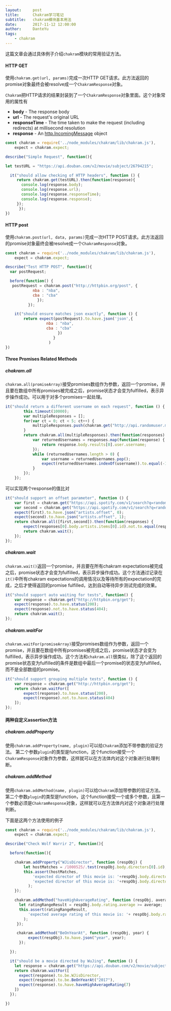 ```yaml
---
layout:     post
title:      Chakram学习笔记
subtitle:   chakram模块基本用法
date:       2017-11-12 12:00:00
author:     DanteYu
tags:
    - chakram
---
```


这篇文章会通过具体例子介绍`chakram`模块的常用验证方法。

#### HTTP GET
使用`chakram.get(url, params)`完成一次HTTP GET请求。此方法返回的promise对象最终会被resolve成一个`ChakramResponse`对象。

`Chakram`把HTTP请求的结果封装到了一个`ChakramResponse`对象里面。这个对象常用的属性有
* **body** - The response body
* **url** - The request's original URL
* **responseTime** - The time taken to make the request (including redirects) at millisecond resolution
* **response** - An [http.IncomingMessage](http://nodejs.org/api/http.html#http_http_incomingmessage) object

```js
const chakram = require('../node_modules/chakram/lib/chakram.js'),
    expect = chakram.expect;

describe("Simple Request", function(){

let testURL = "https://api.douban.com/v2/movie/subject/26794215";

  it("should allow checking of HTTP headers", function () {
     return chakram.get(testURL).then(function(response){
       console.log(response.body);
       console.log(response.url);
       console.log(response.responseTime);
       console.log(response.response);
     });
      });
})
```

#### HTTP post
使用`chakram.post(url, data, params)`完成一次HTTP POST请求。此方法返回的promise对象最终会被resolve成一个`ChakramResponse`对象。

```js
const chakram = require('../node_modules/chakram/lib/chakram.js'),
    expect = chakram.expect;

describe("Test HTTP POST", function(){
  var postRequest;

  before(function() {
   postRequest = chakram.post("http://httpbin.org/post", {
            nba : "nba",
            cba : "cba"
              });
          });

    it("should ensure matches json exactly", function () {
        return expect(postRequest).to.have.json('json',{
                  nba : "nba",
                  cba : "cba"
                       })
                     }
                   )
})
```

#### Three Promises Related Methods
##### chakram.all
`chakram.all(promiseArray)`接受promises数组作为参数，返回一个promise，并且要在数组中所有promises被完成之后，promise状态才会变为fulfilled，表示异步操作成功。可以用于对多个promises一起处理。

```js
it("should return a different username on each request", function () {
        this.timeout(10000);
        var multipleResponses = [];
        for(var ct = 0; ct < 5; ct++) {
            multipleResponses.push(chakram.get("http://api.randomuser.me/0.6?gender=female"));
        }
        return chakram.all(multipleResponses).then(function(responses) {
            var returnedUsernames = responses.map(function(response) {
                return response.body.results[0].user.username;
            });
            while (returnedUsernames.length > 0) {
                var username = returnedUsernames.pop();
                expect(returnedUsernames.indexOf(username)).to.equal(-1);
            }
        });
    });
```

可以实现两个response的值比对
```js
it("should support an offset parameter", function () {
    var first = chakram.get("https://api.spotify.com/v1/search?q=random&type=artist&limit=1");
    var second = chakram.get("https://api.spotify.com/v1/search?q=random&type=artist&limit=1&offset=1");
    expect(first).to.have.json("artists.offset", 0);
    expect(second).to.have.json("artists.offset", 1);
    return chakram.all([first,second]).then(function(responses) {
        expect(responses[0].body.artists.items[0].id).not.to.equal(responses[1].body.artists.items[0].id);
        return chakram.wait();
    });
});
```

##### chakram.wait
`chakram.wait()`返回一个promise，并且要在所有chakram expectations被完成之后，promise状态才会变为fulfilled，表示异步操作成功。这个方法通过记录在`it()`中所有chakram expectations的调用情况以及等待所有的expectation的完成，之后才使得返回的promise fulfilled，达到自动等待异步测试完成的效果。
```js
it("should support auto waiting for tests", function() {
    var response = chakram.get("http://httpbin.org/get");
    expect(response).to.have.status(200);
    expect(response).not.to.have.status(404);
    return chakram.wait();
});
```

##### chakram.waitFor
`chakram.waitFor(promiseArray)`接受promises数组作为参数，返回一个promise，并且要在数组中所有promises被完成之后，promise状态才会变为fulfilled，表示异步操作成功。这个方法和`chakram.all`很类似，除了这个返回的promise状态变为fulfilled的条件是数组中最后一个promise的状态变为fulfilled，而不是全部数组的promise。

```js
it("should support grouping multiple tests", function () {
    var response = chakram.get("http://httpbin.org/get");
    return chakram.waitFor([
        expect(response).to.have.status(200),
        expect(response).not.to.have.status(404)
    ]);
});
```

#### 两种自定义assertion方法
##### chakram.addProperty
使用`chakram.addProperty(name, plugin)`可以给`Chakram`添加不带参数的验证方法。
第二个参数`plugin`的类型是function，这个function接受一个`ChakramResponse`对象作为参数，这样就可以在方法体内对这个对象进行处理判断。
##### chakram.addMethod
使用`chakram.addMethod(name, plugin)`可以给`Chakram`添加带参数的验证方法。第二个参数`plugin`的类型是function，这个function接受一个或多个参数，且第一个参数必须是`ChakramResponse`对象，这样就可以在方法体内对这个对象进行处理判断。

下面是这两个方法使用的例子
```js
const chakram = require('../node_modules/chakram/lib/chakram.js'),
    expect = chakram.expect;

describe("Check Wolf Warrir 2", function(){

  before(function(){

    chakram.addProperty("WJisDirector", function (respObj) {
        let hostMatches = /1000525/.test(respObj.body.directors[0].id);
        this.assert(hostMatches,
            'expected director of this movie is: '+respObj.body.directors[0].id,
            'expected director of this movie is: '+respObj.body.directors[0].id
          );
    });

    chakram.addMethod("haveHighAverageRating", function (respObj, average) {
      let ratingRangeResult = respObj.body.rating.average >= average;
      this.assert(ratingRangeResult,
          'expected average rating of this movie is: '+ respObj.body.rating.average
        );
     });

     chakram.addMethod("BeOnYearAt", function (respObj, year) {
          expect(respObj).to.have.json("year", year);
      });

  });

  it("should be a movie directed by WuJing", function () {
    let response = chakram.get("https://api.douban.com/v2/movie/subject/26363254");
    return chakram.waitFor([
      expect(response).to.be.WJisDirector,
      expect(response).to.be.BeOnYearAt("2017"),
      expect(response).to.have.haveHighAverageRating(7)
    ])
  });

})
```
